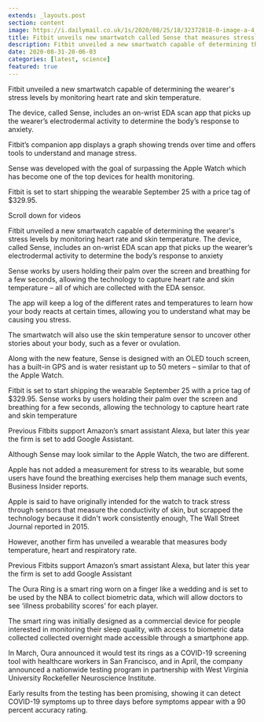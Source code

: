 ```yaml
---
extends: _layouts.post
section: content
image: https://i.dailymail.co.uk/1s/2020/08/25/18/32372818-0-image-a-4_1598377088326.jpg 
title: Fitbit unveils new smartwatch called Sense that measures stress levels 
description: Fitbit unveiled a new smartwatch capable of determining the wearers stress levels by monitoring heart rate and skin temperature. Called Sense, it ships in Sept for $329.95. 
date: 2020-08-31-20-06-03 
categories: [latest, science] 
featured: true 
--- 
```

Fitbit unveiled a new smartwatch capable of determining the wearer's stress levels by monitoring heart rate and skin temperature.

The device, called Sense, includes an on-wrist EDA scan app that picks up the wearer’s electrodermal activity to determine the body’s response to anxiety.

Fitbit’s companion app displays a graph showing trends over time and offers tools to understand and manage stress.

Sense was developed with the goal of surpassing the Apple Watch which has become one of the top devices for health monitoring.

Fitbit is set to start shipping the wearable September 25 with a price tag of $329.95.

Scroll down for videos 

Fitbit unveiled a new smartwatch capable of determining the wearer's stress levels by monitoring heart rate and skin temperature. The device, called Sense, includes an on-wrist EDA scan app that picks up the wearer’s electrodermal activity to determine the body’s response to anxiety

Sense works by users holding their palm over the screen and breathing for a few seconds, allowing the technology to capture heart rate and skin temperature – all of which are collected with the EDA sensor.

The app will keep a log of the different rates and temperatures to learn how your body reacts at certain times, allowing you to understand what may be causing you stress.

The smartwatch will also use the skin temperature sensor to uncover other stories about your body, such as a fever or ovulation.

Along with the new feature, Sense is designed with an OLED touch screen, has a built-in GPS and is water resistant up to 50 meters – similar to that of the Apple Watch.

Fitbit is set to start shipping the wearable September 25 with a price tag of $329.95. Sense works by users holding their palm over the screen and breathing for a few seconds, allowing the technology to capture heart rate and skin temperature

Previous Fitbits support Amazon’s smart assistant Alexa, but later this year the firm is set to add Google Assistant.

Although Sense may look similar to the Apple Watch, the two are different.

Apple has not added a measurement for stress to its wearable, but some users have found the breathing exercises help them manage such events, Business Insider reports.

Apple is said to have originally intended for the watch to track stress through sensors that measure the conductivity of skin, but scrapped the technology because it didn't work consistently enough, The Wall Street Journal reported in 2015.

However, another firm has unveiled a wearable that measures body temperature, heart and respiratory rate.

Previous Fitbits support Amazon’s smart assistant Alexa, but later this year the firm is set to add Google Assistant

The Oura Ring is a smart ring worn on a finger like a wedding and is set to be used by the NBA to collect biometric data, which will allow doctors to see ‘illness probability scores’ for each player.

The smart ring was initially designed as a commercial device for people interested in monitoring their sleep quality, with access to biometric data collected collected overnight made accessible through a smartphone app.

In March, Oura announced it would test its rings as a COVID-19 screening tool with healthcare workers in San Francisco, and in April, the company announced a nationwide testing program in partnership with West Virginia University Rockefeller Neuroscience Institute.

Early results from the testing has been promising, showing it can detect COVID-19 symptoms up to three days before symptoms appear with a 90 percent accuracy rating.

